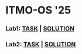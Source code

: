 # ITMO-OS '25
### Lab1: [TASK](https://github.com/epolyanskiy/ITMO-OS/blob/main/lab1/lab1.md) | [SOLUTION](https://github.com/epolyanskiy/ITMO-OS/blob/main/lab1/scripts1-10.sh)
### Lab2: [TASK](https://github.com/epolyanskiy/ITMO-OS/blob/main/lab2/lab2.md) | [SOLUTION](https://github.com/epolyanskiy/ITMO-OS/blob/main/lab2/scripts1-7.sh)
